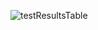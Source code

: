![testResultsTable](https://github.com/eamelano/AssignRef/assets/122847644/9891ad57-6415-4d76-a497-475fee3282fc)
